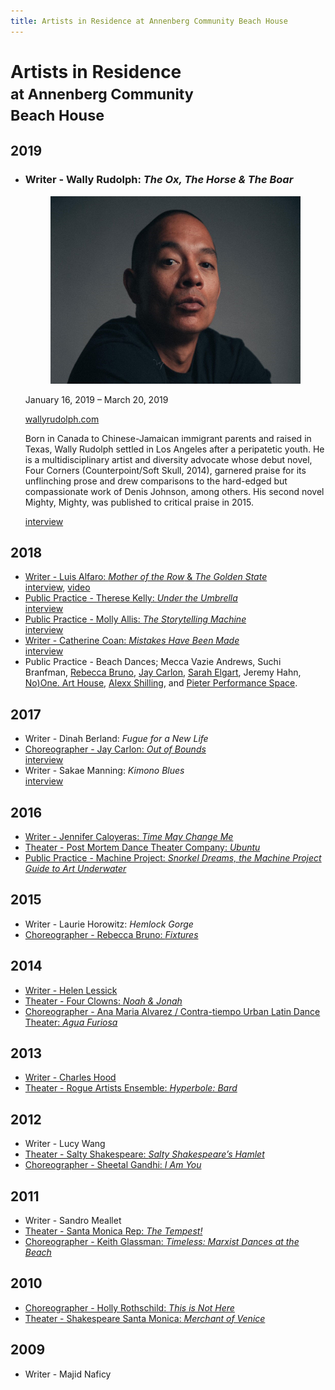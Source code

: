 ```yaml
---
title: Artists in Residence at Annenberg Community Beach House
---
```


Artists in Residence<br /><small>at Annenberg Community<br />Beach House</small>
=====================================================

2019
----

<div class="artists" markdown="1">

*   ### Writer - Wally Rudolph: _The Ox, The Horse & The Boar_
    
    <figure><img src="/uploads/wally-rudolph.jpg" height="300" alt="" /></figure>
    
    January 16, 2019 – March 20, 2019
    
    [wallyrudolph.com](https://www.wallyrudolph.com/)  
    
    Born in Canada to Chinese-Jamaican immigrant parents and raised in Texas, Wally Rudolph settled in Los Angeles after a peripatetic youth. He is a multidisciplinary artist and diversity advocate whose debut novel, Four Corners (Counterpoint/Soft Skull, 2014), garnered praise for its unflinching prose and drew comparisons to the hard-edged but compassionate work of Denis Johnson, among others. His second novel Mighty, Mighty, was published to critical praise in 2015.
    
    [interview](https://www.santamonica.gov/blog/meet-spring-2019-beach-house-writer-in-residence-wally-rudolph)
  
</div>

2018
----

*   [Writer - Luis Alfaro: _Mother of the Row_ & _The Golden State_](https://dramaticarts.usc.edu/luis-alfaro/)  
   [interview](https://www.santamonica.gov/press/2018/01/17/playwright-luis-alfaro-named-writer-in-residence-at-the-annenberg-community-beach-house), [video](https://www.youtube.com/watch?v=H4PK2-gA36Y)
*   [Public Practice - Therese Kelly: _Under the Umbrella_](http://www.theresekelly.com/)  
   [interview](https://www.santamonica.gov/blog/architect-and-social-practice-artist-therese-kelly-to-lead-tours-illuminating-our-relationship-with-water)
*   [Public Practice - Molly Allis: _The Storytelling Machine_](https://www.mollyallis.com/)  
   [interview](https://www.santamonica.gov/blog/artist-molly-allis-focuses-on-accessibility-and-joy-in-her-process)
*   [Writer - Catherine Coan: _Mistakes Have Been Made_](https://catherinecoan.com/)  
   [interview](https://beachhouseair.blogspot.com/2018/12/following-and-reconciling-different.html)
*   Public Practice - Beach Dances; Mecca Vazie Andrews, Suchi Branfman, [Rebecca Bruno](https://www.rebeccabruno.net/), [Jay Carlon](https://www.jaycarlon.com/), [Sarah Elgart](http://sarahelgart.com/), Jeremy Hahn, [No)One. Art House](https://noonearthouse.org/), [Alexx Shilling](http://alexxmakesdances.com/), and [Pieter Performance Space](https://pieterpasd.com/).

2017
----

*   Writer - Dinah Berland: _Fugue for a New Life_
*   [Choreographer - Jay Carlon: _Out of Bounds_](https://www.jaycarlon.com/)  
   [interview](https://www.santamonica.gov/blog/artist-jay-carlon-explores-migration-and-displacement-through-dance-at-the-beach-house)
*   Writer - Sakae Manning: _Kimono Blues_  
   [interview](https://www.santamonica.gov/blog/writer-sakae-manning-forges-alliances-between-women-of-color-through-storytelling)

2016
----

*   [Writer - Jennifer Caloyeras: _Time May Change Me_](http://www.jennifercaloyeras.com/)
*   [Theater - Post Mortem Dance Theater Company: _Ubuntu_](http://postmortemmovement.wixsite.com/)
*   [Public Practice - Machine Project: _Snorkel Dreams, the Machine Project Guide to Art Underwater_](https://machineproject.com/2016/projects/snorkel-dreams-a-machine-project-guide-to-art-underwater/)

2015
----

*   Writer - Laurie Horowitz: _Hemlock Gorge_
*   [Choreographer - Rebecca Bruno: _Fixtures_](https://www.rebeccabruno.net/)

2014
----

*   [Writer - Helen Lessick](http://helenlessick.net/)
*   [Theater - Four Clowns: _Noah & Jonah_](http://fourclowns.org/)
*   [Choreographer - Ana Maria Alvarez / Contra-tiempo Urban Latin Dance Theater: _Agua Furiosa_](http://www.contra-tiempo.org/)

2013
----

*   [Writer - Charles Hood](https://charleshoodbooks.viewbook.com/)
*   [Theater - Rogue Artists Ensemble: _Hyperbole: Bard_](https://www.rogueartists.org/)

2012
----

*   Writer - Lucy Wang
*   [Theater - Salty Shakespeare: _Salty Shakespeare’s Hamlet_](http://www.saltyshakespeare.org/)
*   [Choreographer - Sheetal Gandhi: _I Am You_](http://sheetalgandhi.com/)

2011
----

*   Writer - Sandro Meallet
*   [Theater - Santa Monica Rep: _The Tempest!_](https://www.santamonicarep.org/index.html)
*   [Choreographer - Keith Glassman: _Timeless: Marxist Dances at the Beach_](http://www.keithglassman.org/)

2010
----

*   [Choreographer - Holly Rothschild: _This is Not Here_](http://strangeandelegant.com/)
*   [Theater - Shakespeare Santa Monica: _Merchant of Venice_](http://notmanapart.com/shakespeare-santa-monica)

2009
----

*   Writer - Majid Naficy
